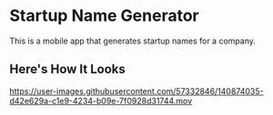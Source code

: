 # Startup Name Generator

This is a mobile app that generates startup names for a company.

## Here's How It Looks
https://user-images.githubusercontent.com/57332846/140874035-d42e629a-c1e9-4234-b09e-7f0928d31744.mov

